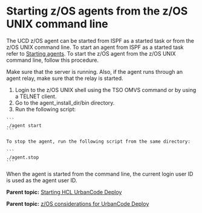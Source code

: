 # Starting z/OS agents from the z/OS UNIX command line

The UCD z/OS agent can be started from ISPF as a started task or from the z/OS UNIX command line. To start an agent from ISPF as a started task refer to [Starting agents](run_agent.md). To start the z/OS agent from the z/OS UNIX command line, follow this procedure.

Make sure that the server is running. Also, if the agent runs through an agent relay, make sure that the relay is started.

1.   Login to the z/OS UNIX shell using the TSO OMVS command or by using a TELNET client. 
2.   Go to the agent\_install\_dir/bin directory. 
3.   Run the following script: 

    ```
    ./agent start
    ```

    To stop the agent, run the following script from the same directory:

    ```
    ./agent.stop
    ```


When the agent is started from the command line, the current login user ID is used as the agent user ID.

**Parent topic:** [Starting HCL UrbanCode Deploy](../../com.udeploy.install.doc/topics/runProduct.md)

**Parent topic:** [z/OS considerations for UrbanCode Deploy](../../com.udeploy.doc/topics/zos_ch.md)

